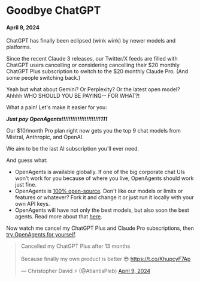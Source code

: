 # Goodbye ChatGPT

#### April 9, 2024

ChatGPT has finally been eclipsed (wink wink) by newer models and platforms.

Since the recent Claude 3 releases, our Twitter/X feeds are filled with ChatGPT users cancelling or considering
cancelling their $20 monthly ChatGPT Plus subscription to switch to the $20 monthly Claude Pro. (And some people
switching back.)

Yeah but what about Gemini? Or Perplexity? Or the latest open model? Ahhhh WHO SHOULD YOU BE PAYING-- FOR WHAT?!

What a pain! Let's make it easier for you:

**_Just pay OpenAgents!!!!!!!!!!!!!!!!!!!!!!111_**

Our $10/month Pro plan right now gets you the top 9 chat models from Mistral, Anthropic, and OpenAI.

We aim to be the last AI subscription you'll ever need.

And guess what:

- OpenAgents is available globally. If one of the big corporate chat UIs won't work for you because of where you live,
  OpenAgents
  should work just fine.
- OpenAgents is [100% open-source](https://github.com/OpenAgentsInc/openagents). Don't like our models or limits or
  features or
  whatever? Fork it and change it or just run it locally with your own API keys.
- OpenAgents will have not only the best models, but also soon the best agents. Read more about
  that [here](https://openagents.com/launch).

Now watch me cancel my ChatGPT Plus and Claude Pro subscriptions,
then [try OpenAgents for yourself](https://openagents.com/).

<div class="w-full mx-auto flex flex-col justify-center items-center">
<blockquote class="twitter-tweet" data-theme="dark"><p lang="en" dir="ltr">Cancelled my ChatGPT Plus after 13 months<br><br>Because finally my own product is better 😎 <a href="https://t.co/KhupcyF7Ap">https://t.co/KhupcyF7Ap</a></p>&mdash; Christopher David ⚡️ (@AtlantisPleb) <a href="https://twitter.com/AtlantisPleb/status/1777500619928142064?ref_src=twsrc%5Etfw">April 9, 2024</a></blockquote> 
</div>